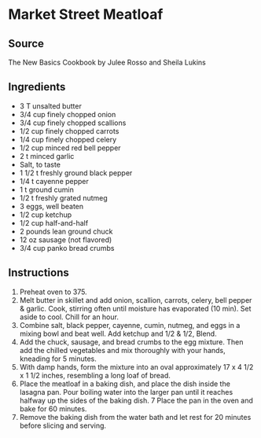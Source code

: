# Market Street Meatloaf

## Source
The New Basics Cookbook by Julee Rosso and Sheila Lukins

## Ingredients
- 3 T unsalted butter
- 3/4 cup finely chopped onion
- 3/4 cup finely chopped scallions
- 1/2 cup finely chopped carrots
- 1/4 cup finely chopped celery
- 1/2 cup minced red bell pepper
- 2 t minced garlic
- Salt, to taste
- 1 1/2 t freshly ground black pepper
- 1/4 t cayenne pepper
- 1 t ground cumin
- 1/2 t freshly grated nutmeg
- 3 eggs, well beaten
- 1/2 cup ketchup
- 1/2 cup half-and-half
- 2 pounds lean ground chuck
- 12 oz sausage (not flavored)
- 3/4 cup panko bread crumbs

## Instructions
1. Preheat oven to 375.
2. Melt butter in skillet and add onion, scallion, carrots, celery, bell pepper & garlic. Cook, stirring often until moisture has evaporated (10 min). Set aside to cool. Chill for an hour.
3. Combine salt, black pepper, cayenne, cumin, nutmeg, and eggs in a mixing bowl and beat well. Add ketchup and 1/2 & 1/2, Blend.
4. Add the chuck, sausage, and bread crumbs to the egg mixture. Then add the chilled vegetables and mix thoroughly with your hands, kneading for 5 minutes.
5. With damp hands, form the mixture into an oval approximately 17 x 4 1/2 x 1 1/2 inches, resembling a long loaf of bread.
6. Place the meatloaf in a baking dish, and place the dish inside the lasagna pan. Pour boiling water into the larger pan until it reaches halfway up the sides of the baking dish. 7 Place the pan in the oven and bake for 60 minutes.
8. Remove the baking dish from the water bath and let rest for 20 minutes before slicing and serving.
